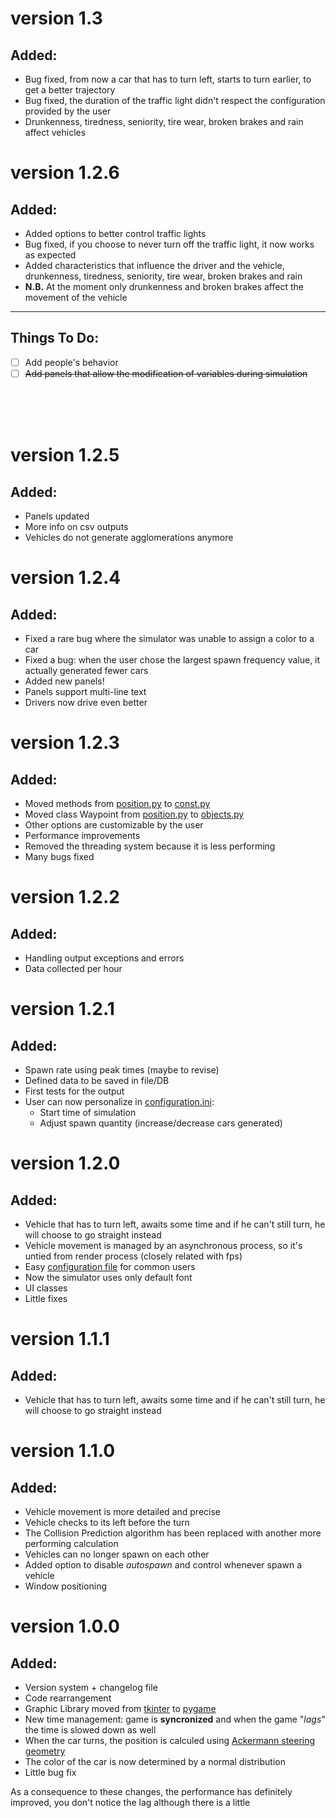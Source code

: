 # version 1.3
## Added:
- Bug fixed, from now a car that has to turn left, starts to turn earlier, to get a better trajectory
- Bug fixed, the duration of the traffic light didn't respect the configuration provided by the user
- Drunkenness, tiredness, seniority, tire wear, broken brakes and rain affect vehicles

# version 1.2.6
## Added:
- Added options to better control traffic lights
- Bug fixed, if you choose to never turn off the traffic light, it now works as expected
- Added characteristics that influence the driver and the vehicle, drunkenness, tiredness, seniority, tire wear, broken brakes and rain
- **N.B.** At the moment only drunkenness and broken brakes affect the movement of the vehicle

---

## Things To Do:
- [ ] Add people's behavior
- [ ] ~~Add panels that allow the modification of variables during simulation~~

<br><br><br>

# version 1.2.5
## Added:
- Panels updated
- More info on csv outputs
- Vehicles do not generate agglomerations anymore

# version 1.2.4
## Added:
- Fixed a rare bug where the simulator was unable to assign a color to a car
- Fixed a bug: when the user chose the largest spawn frequency value, it actually generated fewer cars
- Added new panels!
- Panels support multi-line text
- Drivers now drive even better

# version 1.2.3
## Added:
- Moved methods from [position.py](./position.py) to [const.py](./const.py)
- Moved class Waypoint from [position.py](./position.py) to [objects.py](./objects.py)
- Other options are customizable by the user
- Performance improvements
- Removed the threading system because it is less performing
- Many bugs fixed

# version 1.2.2
## Added:
- Handling output exceptions and errors
- Data collected per hour

# version 1.2.1
## Added:
- Spawn rate using peak times (maybe to revise)
- Defined data to be saved in file/DB
- First tests for the output
- User can now personalize in [configuration.ini](configuration.ini):
  * Start time of simulation
  * Adjust spawn quantity (increase/decrease cars generated)

# version 1.2.0
## Added:
- Vehicle that has to turn left, awaits some time and if he can't still turn, he will choose to go straight instead
- Vehicle movement is managed by an asynchronous process, so it's untied from render process (closely related with fps)
- Easy [configuration file](configuration.ini) for common users
- Now the simulator uses only default font
- UI classes
- Little fixes

# version 1.1.1
## Added:
- Vehicle that has to turn left, awaits some time and if he can't still turn, he will choose to go straight instead

# version 1.1.0
## Added:
- Vehicle movement is more detailed and precise
- Vehicle checks to its left before the turn
- The Collision Prediction algorithm has been replaced with another more performing calculation
- Vehicles can no longer spawn on each other
- Added option to disable *autospawn* and control whenever spawn a vehicle
- Window positioning

# version 1.0.0
## Added:
- Version system + changelog file
- Code rearrangement
- Graphic Library moved from [tkinter](https://docs.python.org/3/library/tkinter.html) to [pygame](https://www.pygame.org/)
- New time management: game is **syncronized** and when the game "*lags*" the time is slowed down as well
- When the car turns, the position is calculed using [Ackermann steering geometry](https://en.wikipedia.org/wiki/Ackermann_steering_geometry)
- The color of the car is now determined by a normal distribution
- Little bug fix

As a consequence to these changes, the performance has definitely improved, you don't notice the lag although there is a little
